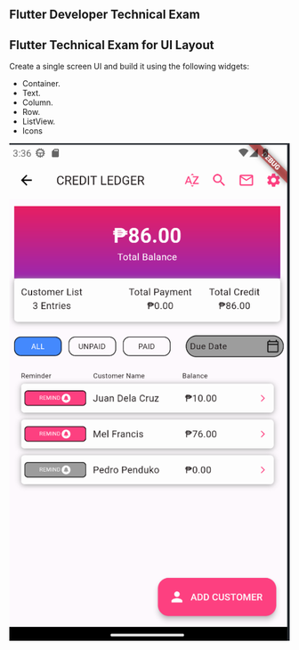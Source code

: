 ## Flutter Developer Technical Exam

## Flutter Technical Exam for UI Layout

Create a single screen UI and build it using the following widgets:

- Container.
- Text.
- Column.
- Row.
- ListView.
- Icons

  
<p align="center"><a href="#" target="_blank"><img src="sample.png"  alt="sample image" class='logo' style='mix-blend-mode:multiply'></a></p>


 
